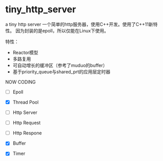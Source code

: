 
# tiny_http_server
a tiny http server
一个简单的http服务器，使用C++开发。使用了C++11新特性。
因为封装的是epoll，所以仅能在Linux下使用。

特性：
 - Reactor模型
 - 多路复用
 - 可自动增长的缓冲区（参考了muduo的buffer）
 - 基于priority_queue与shared_prt的应用层定时器

NOW CODING
- [ ] Epoll

- [X] Thread Pool

- [ ] Http Server

- [ ] Http Request

- [ ] Http Respone

- [X] Buffer

- [X] Timer